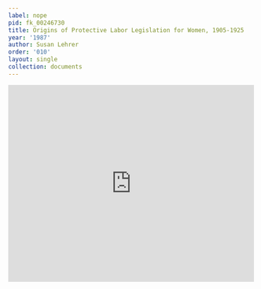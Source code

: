 ```yaml
---
label: nope
pid: fk_00246730
title: Origins of Protective Labor Legislation for Women, 1905-1925
year: '1987'
author: Susan Lehrer
order: '010'
layout: single
collection: documents
---
```

<iframe src="https://northwestern.app.box.com/embed/s/p17wx835vuj2stcov0ycpcccyc3hwdw9?sortColumn=date&view=list" width="500" height="400" frameborder="0" allowfullscreen webkitallowfullscreen msallowfullscreen></iframe>
